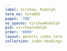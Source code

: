 ```yaml
---
label: Virchow, Rudolph
term_no: term885
pages: '788'
no_spaces: VirchowRudolph
pid: virchowrudolph
order: '0999'
layout: generic_index_term
collection: index-headings
---
```

